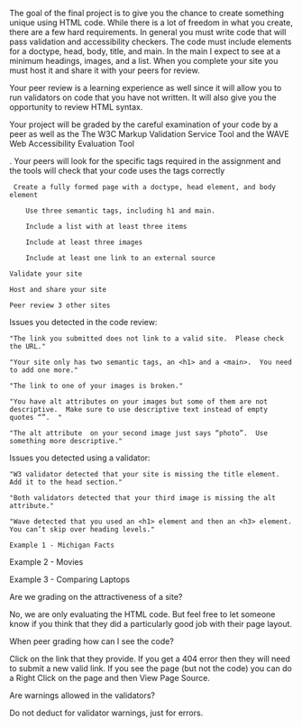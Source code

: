 The goal of the final project is to give you the chance to create something unique using HTML code. While there is a lot of freedom in what you create, there are a few hard requirements. In general you must write code that will pass validation and accessibility checkers. The code must include elements for a doctype, head, body, title, and main. In the main I expect to see at a minimum headings, images, and a list. When you complete your site you must host it and share it with your peers for review.

Your peer review is a learning experience as well since it will allow you to run validators on code that you have not written. It will also give you the opportunity to review HTML syntax.

Your project will be graded by the careful examination of your code by a peer as well as the  The W3C Markup Validation Service Tool
 and the WAVE Web Accessibility Evaluation Tool

.  Your peers will look for the specific tags required in the assignment and the tools will check that your code uses the tags correctly

     Create a fully formed page with a doctype, head element, and body element

        Use three semantic tags, including h1 and main.

        Include a list with at least three items

        Include at least three images

        Include at least one link to an external source

    Validate your site

    Host and share your site

    Peer review 3 other sites

Issues you detected in the code review:

    "The link you submitted does not link to a valid site.  Please check the URL."

    "Your site only has two semantic tags, an <h1> and a <main>.  You need to add one more."

    "The link to one of your images is broken."

    "You have alt attributes on your images but some of them are not descriptive.  Make sure to use descriptive text instead of empty quotes “”.  "

    "The alt attribute  on your second image just says “photo”.  Use something more descriptive."  

Issues you detected using a validator:

    "W3 validator detected that your site is missing the title element.  Add it to the head section."

    "Both validators detected that your third image is missing the alt attribute."

    "Wave detected that you used an <h1> element and then an <h3> element.  You can’t skip over heading levels."

    Example 1 - Michigan Facts

Example 2 - Movies

Example 3 - Comparing Laptops

Are we grading on the attractiveness of a site?

No, we are only evaluating the HTML code.  But feel free to let someone know if you think that they did a particularly good job with their page layout.

When peer grading how can I see the code?

Click on the link that they provide.  If you get a 404 error then they will need to submit a new valid link.  If you see the page (but not the code) you can do a Right Click on the page and then View Page Source.

Are warnings allowed in the validators?

Do not deduct for validator warnings, just for errors.
